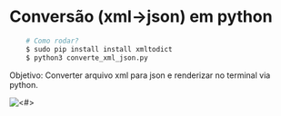 # Conversão (xml->json) em python

```sh
    # Como rodar?
    $ sudo pip install install xmltodict
    $ python3 converte_xml_json.py
```


Objetivo: Converter arquivo xml para json e renderizar no terminal via python.

 ![<#>](https://github.com/Silvamateuus/xml-json-python/blob/master/img.png) 
